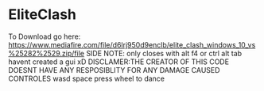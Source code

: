 # EliteClash
To Download go here: https://www.mediafire.com/file/d6lrj950d9enclb/elite_clash_windows_10_vs%25282%2529.zip/file
SIDE NOTE: only closes with alt f4 or ctrl alt tab havent created a gui xD
DISCLAMER:THE CREATOR OF THIS CODE DOESNT HAVE ANY RESPOSIBLITY FOR ANY DAMAGE CAUSED
CONTROLES
wasd space
press wheel to dance 
